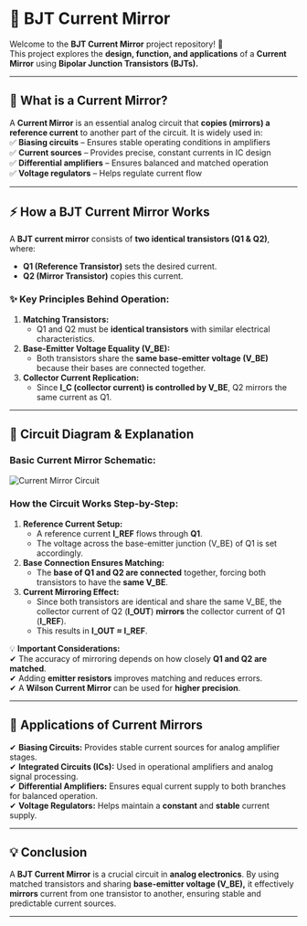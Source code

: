 # 🔄 BJT Current Mirror

Welcome to the **BJT Current Mirror** project repository! 🎉  
This project explores the **design, function, and applications** of a **Current Mirror** using **Bipolar Junction Transistors (BJTs).**  

---

## 📌 What is a Current Mirror?  
A **Current Mirror** is an essential analog circuit that **copies (mirrors) a reference current** to another part of the circuit. It is widely used in:  
✅ **Biasing circuits** – Ensures stable operating conditions in amplifiers  
✅ **Current sources** – Provides precise, constant currents in IC design  
✅ **Differential amplifiers** – Ensures balanced and matched operation  
✅ **Voltage regulators** – Helps regulate current flow  

---

## ⚡ How a BJT Current Mirror Works  
A **BJT current mirror** consists of **two identical transistors (Q1 & Q2)**, where:  
- **Q1 (Reference Transistor)** sets the desired current.  
- **Q2 (Mirror Transistor)** copies this current.  

### ✨ Key Principles Behind Operation:  
1. **Matching Transistors:**  
   - Q1 and Q2 must be **identical transistors** with similar electrical characteristics.  
2. **Base-Emitter Voltage Equality (V_BE):**  
   - Both transistors share the **same base-emitter voltage (V_BE)** because their bases are connected together.  
3. **Collector Current Replication:**  
   - Since **I_C (collector current) is controlled by V_BE**, Q2 mirrors the same current as Q1.  

---

## 📐 Circuit Diagram & Explanation  
### **Basic Current Mirror Schematic:**  

![Current Mirror Circuit](https://github.com/user-attachments/assets/d3b6eb78-95c3-4efe-af77-bef31f228eaf)  

### **How the Circuit Works Step-by-Step:**  
1. **Reference Current Setup:**  
   - A reference current **I_REF** flows through **Q1**.  
   - The voltage across the base-emitter junction (V_BE) of Q1 is set accordingly.  
2. **Base Connection Ensures Matching:**  
   - The **base of Q1 and Q2 are connected** together, forcing both transistors to have the **same V_BE**.  
3. **Current Mirroring Effect:**  
   - Since both transistors are identical and share the same V_BE, the collector current of Q2 (**I_OUT**) **mirrors** the collector current of Q1 (**I_REF**).  
   - This results in **I_OUT ≈ I_REF**.  

💡 **Important Considerations:**  
✔ The accuracy of mirroring depends on how closely **Q1 and Q2 are matched**.  
✔ Adding **emitter resistors** improves matching and reduces errors.  
✔ A **Wilson Current Mirror** can be used for **higher precision**.  

---

## 🎯 Applications of Current Mirrors  
✔ **Biasing Circuits:** Provides stable current sources for analog amplifier stages.  
✔ **Integrated Circuits (ICs):** Used in operational amplifiers and analog signal processing.  
✔ **Differential Amplifiers:** Ensures equal current supply to both branches for balanced operation.  
✔ **Voltage Regulators:** Helps maintain a **constant** and **stable** current supply.  

---

## 💡 Conclusion  
A **BJT Current Mirror** is a crucial circuit in **analog electronics**. By using matched transistors and sharing **base-emitter voltage (V_BE),** it effectively **mirrors** current from one transistor to another, ensuring stable and predictable current sources.  

---

